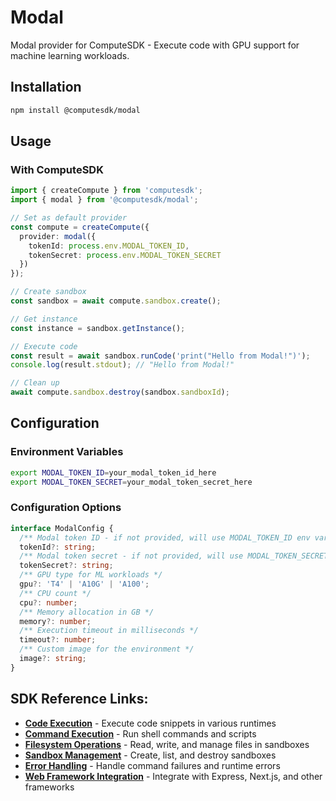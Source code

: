# Modal

Modal provider for ComputeSDK - Execute code with GPU support for machine learning workloads.

## Installation

```bash
npm install @computesdk/modal
```

## Usage

### With ComputeSDK

```typescript
import { createCompute } from 'computesdk';
import { modal } from '@computesdk/modal';

// Set as default provider
const compute = createCompute({ 
  provider: modal({ 
    tokenId: process.env.MODAL_TOKEN_ID,
    tokenSecret: process.env.MODAL_TOKEN_SECRET
  }) 
});

// Create sandbox
const sandbox = await compute.sandbox.create();

// Get instance
const instance = sandbox.getInstance();

// Execute code
const result = await sandbox.runCode('print("Hello from Modal!")');
console.log(result.stdout); // "Hello from Modal!"

// Clean up
await compute.sandbox.destroy(sandbox.sandboxId);
```

## Configuration

### Environment Variables

```bash
export MODAL_TOKEN_ID=your_modal_token_id_here
export MODAL_TOKEN_SECRET=your_modal_token_secret_here
```

### Configuration Options

```typescript
interface ModalConfig {
  /** Modal token ID - if not provided, will use MODAL_TOKEN_ID env var */
  tokenId?: string;
  /** Modal token secret - if not provided, will use MODAL_TOKEN_SECRET env var */
  tokenSecret?: string;
  /** GPU type for ML workloads */
  gpu?: 'T4' | 'A10G' | 'A100';
  /** CPU count */
  cpu?: number;
  /** Memory allocation in GB */
  memory?: number;
  /** Execution timeout in milliseconds */
  timeout?: number;
  /** Custom image for the environment */
  image?: string;
}
```
## SDK Reference Links:

- **[Code Execution](https://www.computesdk.com/docs/reference/code-execution)** - Execute code snippets in various runtimes
- **[Command Execution](https://www.computesdk.com/docs/reference/code-execution#runcommand-method)** - Run shell commands and scripts
- **[Filesystem Operations](https://www.computesdk.com/docs/reference/filesystem)** - Read, write, and manage files in sandboxes
- **[Sandbox Management](https://www.computesdk.com/docs/reference/sandbox-management)** - Create, list, and destroy sandboxes
- **[Error Handling](https://www.computesdk.com/docs/reference/api-integration#error-handling)** - Handle command failures and runtime errors
- **[Web Framework Integration](https://www.computesdk.com/docs/reference/api-integration#web-framework-integration)** - Integrate with Express, Next.js, and other frameworks
